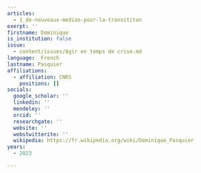 ```yaml
---
articles:
  - 1_de-nouveaux-medias-pour-la-transititon
exerpt: ''
firstname: Dominique
is_institution: false
issue:
  - content/issues/Agir en temps de crise.md
language:  French
lastname: Pasquier
affiliations:
  - affiliation: CNRS
    positions: []
socials:
  google_scholar: ''
  linkedin: ''
  mendeley: ''
  orcid: ''
  researchgate: ''
  website: ''
  webstwitterite: ''
  wikipedia: https://fr.wikipedia.org/wiki/Dominique_Pasquier
years:
  - 2023

---
```

